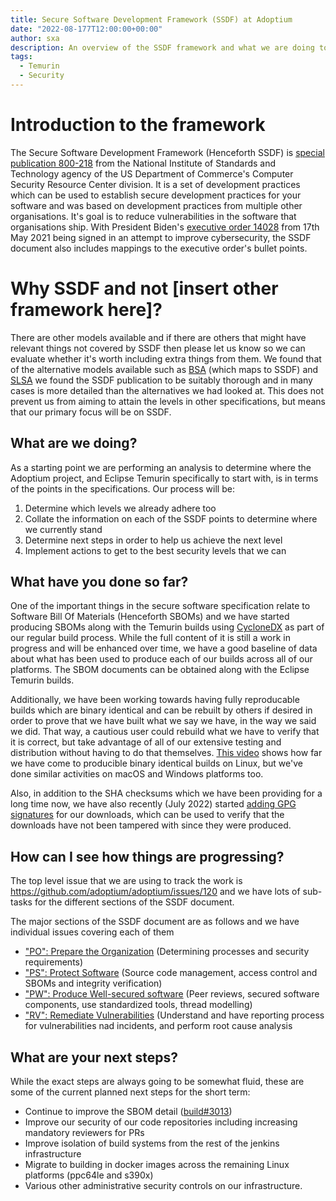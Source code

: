 ```yaml
---
title: Secure Software Development Framework (SSDF) at Adoptium
date: "2022-08-177T12:00:00+00:00"
author: sxa
description: An overview of the SSDF framework and what we are doing to work towards implementing it
tags:
  - Temurin
  - Security
---
```


# Introduction to the framework

The Secure Software Development Framework (Henceforth SSDF) is
[special publication 800-218](https://csrc.nist.gov/Projects/ssdf)
from the National Institute of Standards and Technology agency of the US
Department of Commerce's Computer Security Resource Center division.  It is
a set of development practices which can be used to establish secure
development practices for your software and was based on development
practices from multiple other organisations.  It's goal is to reduce
vulnerabilities in the software that organisations ship.  With President
Biden's
[executive order 14028](https://www.federalregister.gov/documents/2021/05/17/2021-10460/improving-the-nations-cybersecurity)
from 17th May 2021 being signed in an attempt to improve cybersecurity,
the SSDF document also includes mappings to the executive order's bullet
points.

# Why SSDF and not [insert other framework here]?

There are other models available and if there are others that might have
relevant things not covered by SSDF then please let us know so we can
evaluate whether it's worth including extra things from them.  We
found that of the alternative models available such as
[BSA](https://www.bsa.org/reports/updated-bsa-framework-for-secure-software)
(which maps to SSDF) and [SLSA](https://slsa.dev/) we found the SSDF
publication to be suitably thorough and in many cases is more detailed than the
alternatives we had looked at. This does not prevent us from aiming to
attain the levels in other specifications, but means that our primary focus
will be on SSDF.

## What are we doing?

As a starting point we are performing an analysis to determine where the
Adoptium project, and Eclipse Temurin specifically to start with, is in
terms of the points in the specifications. Our process will be:

1. Determine which levels we already adhere too
2. Collate the information on each of the SSDF points to determine where we currently stand
3. Determine next steps in order to help us achieve the next level
4. Implement actions to get to the best security levels that we can

## What have you done so far?

One of the important things in the secure software specification relate to
Software Bill Of Materials (Henceforth SBOMs) and we have started producing
SBOMs along with the Temurin builds using [CycloneDX](https://cyclonedx.org)
as part of our regular build process. While the full content of it is still
a work in progress and will be enhanced over time, we have a good baseline
of data about what has been used to produce each of our builds across all of
our platforms. The SBOM documents can be obtained along with the Eclipse
Temurin builds.

Additionally, we have been working towards having fully reproducable builds
which are binary identical and can be rebuilt by others if desired in order
to prove that we have built what we say we have, in the way we said we did. 
That way, a cautious user could rebuild what we have to verify that it is
correct, but take advantage of all of our extensive testing and distribution
without having to do that themselves.
[This video](https://www.youtube.com/watch?v=rQpftEfMW5k) shows how far we
have come to producible binary identical builds on Linux, but we've done
similar activities on macOS and Windows platforms too.

Also, in addition to the SHA checksums which we have been providing for a
long time now, we have also recently (July 2022) started
[adding GPG signatures](https://blog.adoptium.net/2022/07/gpg-signed-releases/)
for our downloads, which can be used to verify that the downloads have not
been tampered with since they were produced.

## How can I see how things are progressing?

The top level issue that we are using to track the work is
https://github.com/adoptium/adoptium/issues/120 and we have lots of
sub-tasks for the different sections of the SSDF document.

The major sections of the SSDF document are as follows and we have
individual issues covering each of them

- ["PO": Prepare the Organization](https://github.com/adoptium/adoptium/issues/122) (Determining processes and security requirements)
- ["PS": Protect Software](https://github.com/adoptium/adoptium/issues/123) (Source code management, access control and SBOMs and integrity verification)
- ["PW": Produce Well-secured software](https://github.com/adoptium/adoptium/issues/124) (Peer reviews, secured software components, use standardized tools, thread modelling)
- ["RV": Remediate Vulnerabilities](https://github.com/adoptium/adoptium/issues/125) (Understand and have reporting process for vulnerabilities nad incidents, and perform root cause analysis

## What are your next steps?

While the exact steps are always going to be somewhat fluid, these are some
of the current planned next steps for the short term:

- Continue to improve the SBOM detail ([build#3013](https://github.com/adoptium/temurin-build/issues/3013)) 
- Improve our security of our code repositories including increasing mandatory reviewers for PRs
- Improve isolation of build systems from the rest of the jenkins infrastructure
- Migrate to building in docker images across the remaining Linux platforms (ppc64le and s390x)
- Various other administrative security controls on our infrastructure.

